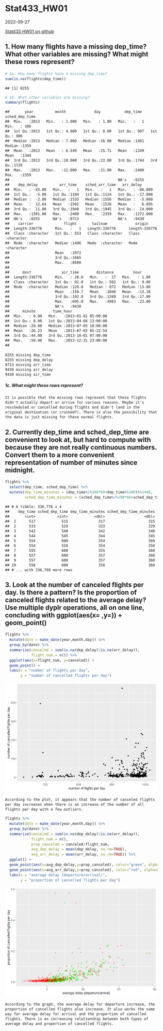 Stat433_HW01
================
2022-09-27

[Stat433 HW01 on github](https://github.com/marissalong/Stat433_HW01)

## 1. How many flights have a missing dep_time? What other variables are missing? What might these rows represent?

``` r
# 1a. How many flights have a missing dep_time?
sum(is.na(flights$dep_time))
```

    ## [1] 8255

``` r
# 1b. What other variables are missing?
summary(flights)
```

    ##       year          month             day           dep_time    sched_dep_time
    ##  Min.   :2013   Min.   : 1.000   Min.   : 1.00   Min.   :   1   Min.   : 106  
    ##  1st Qu.:2013   1st Qu.: 4.000   1st Qu.: 8.00   1st Qu.: 907   1st Qu.: 906  
    ##  Median :2013   Median : 7.000   Median :16.00   Median :1401   Median :1359  
    ##  Mean   :2013   Mean   : 6.549   Mean   :15.71   Mean   :1349   Mean   :1344  
    ##  3rd Qu.:2013   3rd Qu.:10.000   3rd Qu.:23.00   3rd Qu.:1744   3rd Qu.:1729  
    ##  Max.   :2013   Max.   :12.000   Max.   :31.00   Max.   :2400   Max.   :2359  
    ##                                                  NA's   :8255                 
    ##    dep_delay          arr_time    sched_arr_time   arr_delay       
    ##  Min.   : -43.00   Min.   :   1   Min.   :   1   Min.   : -86.000  
    ##  1st Qu.:  -5.00   1st Qu.:1104   1st Qu.:1124   1st Qu.: -17.000  
    ##  Median :  -2.00   Median :1535   Median :1556   Median :  -5.000  
    ##  Mean   :  12.64   Mean   :1502   Mean   :1536   Mean   :   6.895  
    ##  3rd Qu.:  11.00   3rd Qu.:1940   3rd Qu.:1945   3rd Qu.:  14.000  
    ##  Max.   :1301.00   Max.   :2400   Max.   :2359   Max.   :1272.000  
    ##  NA's   :8255      NA's   :8713                  NA's   :9430      
    ##    carrier              flight       tailnum             origin         
    ##  Length:336776      Min.   :   1   Length:336776      Length:336776     
    ##  Class :character   1st Qu.: 553   Class :character   Class :character  
    ##  Mode  :character   Median :1496   Mode  :character   Mode  :character  
    ##                     Mean   :1972                                        
    ##                     3rd Qu.:3465                                        
    ##                     Max.   :8500                                        
    ##                                                                         
    ##      dest              air_time        distance         hour      
    ##  Length:336776      Min.   : 20.0   Min.   :  17   Min.   : 1.00  
    ##  Class :character   1st Qu.: 82.0   1st Qu.: 502   1st Qu.: 9.00  
    ##  Mode  :character   Median :129.0   Median : 872   Median :13.00  
    ##                     Mean   :150.7   Mean   :1040   Mean   :13.18  
    ##                     3rd Qu.:192.0   3rd Qu.:1389   3rd Qu.:17.00  
    ##                     Max.   :695.0   Max.   :4983   Max.   :23.00  
    ##                     NA's   :9430                                  
    ##      minute        time_hour                  
    ##  Min.   : 0.00   Min.   :2013-01-01 05:00:00  
    ##  1st Qu.: 8.00   1st Qu.:2013-04-04 13:00:00  
    ##  Median :29.00   Median :2013-07-03 10:00:00  
    ##  Mean   :26.23   Mean   :2013-07-03 05:22:54  
    ##  3rd Qu.:44.00   3rd Qu.:2013-10-01 07:00:00  
    ##  Max.   :59.00   Max.   :2013-12-31 23:00:00  
    ## 

    8255 missing dep_time
    8255 missing dep_delay
    8713 missing arr_time
    9430 missing arr_delay
    9430 missing air_time

##### 1c. What might these rows represent?

    It is possible that the missing rows represent that these flights didn't actually depart or arrive for various reasons. Maybe it's rescheduled or cancelled during flights and didn't land in the original destination (or crushed?). There is also the possibility that the data is just missing for these normal flights. 

## 2. Currently dep_time and sched_dep_time are convenient to look at, but hard to compute with because they are not really continuous numbers. Convert them to a more convenient representation of number of minutes since midnight.

``` r
flights %>%
  select(dep_time, sched_dep_time) %>%
  mutate(dep_time_minutes = (dep_time%/%100*60+dep_time%%100)%%1440,
         sched_dep_time_minutes = (sched_dep_time%/%100*60+sched_dep_time%%100)%% 1440) 
```

    ## # A tibble: 336,776 x 4
    ##    dep_time sched_dep_time dep_time_minutes sched_dep_time_minutes
    ##       <int>          <int>            <dbl>                  <dbl>
    ##  1      517            515              317                    315
    ##  2      533            529              333                    329
    ##  3      542            540              342                    340
    ##  4      544            545              344                    345
    ##  5      554            600              354                    360
    ##  6      554            558              354                    358
    ##  7      555            600              355                    360
    ##  8      557            600              357                    360
    ##  9      557            600              357                    360
    ## 10      558            600              358                    360
    ## # ... with 336,766 more rows

## 3. Look at the number of canceled flights per day. Is there a pattern? Is the proportion of canceled flights related to the average delay? Use multiple dyplr operations, all on one line, concluding with ggplot(aes(x= ,y=)) + geom_point()

``` r
flights %>%
  mutate(date = make_date(year,month,day)) %>%
  group_by(date) %>%
  summarize(canceled = sum(is.na(dep_delay)|is.na(arr_delay)),
            flight_num = n()) %>%
  ggplot(aes(x=flight_num, y=canceled)) +
  geom_point() +
  labs(x = "number of flights per day",
       y = "number of cancelled flights per day")
```

![](README_files/figure-gfm/unnamed-chunk-5-1.png)<!-- -->

    According to the plot, it appears that the number of canceled flights per day increases when there is an increase of the number of all flights per day with a few outliers.

``` r
flights %>%
  mutate(date = make_date(year,month,day)) %>%
  group_by(date) %>%
  summarize(canceled = sum(is.na(dep_delay)|is.na(arr_delay)),
            flight_num = n(),
            prop_canceled = canceled/flight_num,
            avg_dep_delay = mean(dep_delay, na.rm=TRUE),
            avg_arr_delay = mean(arr_delay, na.rm=TRUE)) %>%
  ggplot() +
  geom_point(aes(x=avg_dep_delay,y=prop_canceled), color="green", alpha=0.5) +
  geom_point(aes(x=avg_arr_delay,y=prop_canceled), color="red", alpha=0.25) +
  labs(x = "average delay (departure/arrival)",
       y = "proportion of cancelled flights per day")
```

![](README_files/figure-gfm/unnamed-chunk-6-1.png)<!-- -->

    According to the graph, the average delay for departure increase, the proportion of cancelled flights also increase. It also works the same way for average delay for arrival and the proportion of cancelled flights. There is an increasing relationship between both types of average delay and proportion of cancelled flights. 
